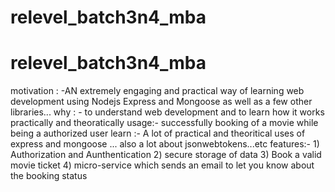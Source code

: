 # relevel_batch3n4_mba
# relevel_batch3n4_mba
motivation : -AN extremely engaging and practical way of learning web development using Nodejs Express and Mongoose as well as a few other libraries...
why : - to understand web development and to learn how it works practically and theoratically
usage:- successfully booking of a movie while being a authorized user
learn :- A lot of practical and theoritical uses of express and mongoose ... also a lot about jsonwebtokens...etc
features:- 1) Authorization and Aunthentication
2) secure storage of data
3) Book a valid movie ticket 
4) micro-service which sends an email to let you know about the booking status

